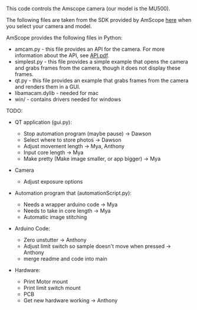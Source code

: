 This code controls the Amscope camera (our model is the MU500).

The following files are taken from the SDK provided by AmScope [here](https://amscope.com/pages/software-downloads) when you select your camera and model.

AmScope provides the following files in Python:
* amcam.py - this file provides an API for the camera. For more information about the API, see [API.pdf](API.pdf).
* simplest.py - this file provides a simple example that opens the camera and grabs frames from the camera, though it does not display these frames.
* qt.py - this file provides an example that grabs frames from the camera and renders them in a GUI.
* libamacam.dylib - needed for mac
* win/ - contains drivers needed for windows


TODO:
- QT application (gui.py):
    - Stop automation program (maybe pause) -> Dawson
    - Select where to store photos -> Dawson
    - Adjust movement length -> Mya, Anthony
    - Input core length  -> Mya
    - Make pretty (Make image smaller, or app bigger)  -> Mya

- Camera
    - Adjust exposure options

- Automation program that (automationScript.py):
    - Needs a wrapper arduino code -> Mya
    - Needs to take in core length -> Mya
    - Automatic image stitching

- Arduino Code:
    - Zero unstutter  -> Anthony
    - Adjust limit switch so sample doesn't move when pressed  -> Anthony
    - merge readme and code into main

- Hardware:
    - Print Motor mount
    - Print limit switch mount
    - PCB
    - Get new hardware working -> Anthony
